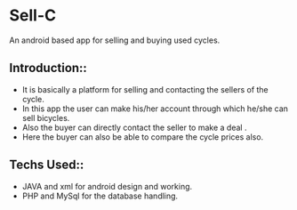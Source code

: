 # Sell-C
An android based app for selling and buying used cycles.

## Introduction::
- It is basically a platform for selling and contacting the sellers of the cycle.
- In this app the user can make his/her account through which he/she can sell bicycles.
- Also the buyer can directly contact the seller to make a deal .
- Here the buyer can also be able to compare the cycle prices also.
  
## Techs Used::
- JAVA and xml for android design and working.
- PHP and MySql for the database handling.

